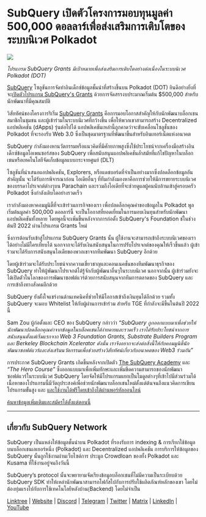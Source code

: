 # SubQuery เปิดตัวโครงการมอบทุนมูลค่า 500,000 ดอลลาร์เพื่อส่งเสริมการเติบโตของระบบนิเวศ Polkadot

![](https://cdn-images-1.medium.com/max/800/1*LsQkybCuzuopypGKyKkPAA.png)

_โปรแกรม SubQuery Grants มีเป้าหมายเพื่อส่งเสริมการเติบโตอย่างต่อเนื่องในระบบนิเวศ Polkadot (DOT)_

[SubQuery](https://subquery.network/) โซลูชันการจัดทำอินเด็กซ์ข้อมูลชั้นนำที่สร้างขึ้นบน Polkadot (DOT) ยินดีอย่างยิ่งที่จะ[เปิดตัวโปรแกรม SubQuery's Grants](https://subquery.network/grants) ด้วยการจัดสรรงบประมาณเริ่มต้น $500,000 สำหรับนักพัฒนาที่มีคุณสมบัติ

วิสัยทัศน์ของโครงการริเริ่ม [SubQuery Grants](https://subquery.network/grants) คือการมอบโอกาสสำคัญให้กับนักพัฒนาบล็อกเชน สมาชิกในชุมชน และผู้เข้าร่วมในระบบนิเวศที่กว้างขึ้น เพื่อให้พวกเขาสามารถสร้าง Decentralized แอปพลิเคชัน (dApps) รุ่นต่อไปได้ แอปพลิเคชันเหล่านี้ถูกคาดว่าจะขับเคลื่อนโซลูชั่นของ Polkadot ที่จะรองรับ Web 3.0 ซึ่งเป็นชุดมาตรฐานที่พัฒนาขึ้นสำหรับอินเทอร์เน็ตแห่งอนาคต

SubQuery กำลังมองหานวัตกรรมหรือแนวคิดที่มีศักยภาพสูงซึ่งใช้ประโยชน์จากเครื่องมือสร้างอินเด็กซ์ข้อมูลโอเพนซอร์สของ SubQuery เพื่อสนับสนุนแอปพลิเคชันล้ำสมัยที่แก้ไขปัญหาในบล็อกเชนหรือเทคโนโลยีจัดเก็บข้อมูลแบบกระจายศูนย์ (DLT)

โซลูชันที่นำเสนอแอปพลิเคชัน, Explorers, หรือแดชบอร์ดที่จำเป็นอย่างมากซึ่งปลดล็อกข้อมูลอันสำคัญนั้น จะได้รับการพิจารณาก่อน ไอเดียอื่นๆ ที่ทีมกำลังมองหาคือการช่วยให้มีการขยายระบบนิเวศของบรรดาโปรเจกต์ต่างๆบน Parachain และรวมถึงไอเดียที่จะช่วยดูแลผู้คนนับล้านเข้าสู่ครอบครัว Polkadot ซึ่งกำลังเติบโตอย่างรวดเร็ว

เรากำลังมองหาคอมมูนิตี้ที่จะเข้าร่วมภารกิจของเรา เพื่อปลดล็อกคุณค่าของข้อมูลใน Polkadot พูลเริ่มต้นมูลค่า 500,000 ดอลลาร์นี้ จะเป็นโอกาสที่ยอดเยี่ยมในการมอบเงินทุนสำหรับนักพัฒนาแอปพลิเคชันทั้งหลาย โดยพูลนี้จะเพิ่มขึ้นหลังจากการก่อตั้ง SubQuery's Foundation ช่ในช่วงต้นปี 2022 ผ่านโปรแกรม Grants ใหม่

ซึ่งการต้อนรับเข้าสู่โปรแกรม SubQuery Grants นั้น ผู้ใช้งานจะสามารถเข้าถึงระบบนิเวศของเราได้อย่างไม่มีใครเทียบได้ นอกจากจะได้รับเงินสนับสนุนในการปรับโปรเจกต์ของคุณให้เร็วขึ้นแล้ว ผู้เข้าร่วมจะได้รับการสนับสนุนไอเดียของพวกเขาจากทีมพัฒนา SubQuery อีกด้วย

โดยผู้เข้าร่วมจะได้รับประโยชน์จากความเชี่ยวชาญและคอนเนคชั่นของทีมพัฒนาธุรกิจของ SubQuery ทำให้ผู้พัฒนาโปรเจกต์ได้รู้จักกับผู้พัฒนาอื่นๆในระบบนิเวศ นอกจากนั้น ผู้เข้าร่วมยังจะได้เปิดตัวในโลกของการพัฒนาซอฟต์แวร์ด้วยการสนับสนุนจากทีมการตลาดของ SubQuery และการเข้าถึงทางสังคมอีกด้วย

SubQuery ยังตั้งใจแชร์งานด้านเทคนิคที่ช่วยให้มีโอกาสเข้าถึงเงินทุนได้อีกด้วย รวมทั้ง SubQuery จะมอบ Whitelist ให้กับผู้ผ่านการเข้าร่วม สำหรับ TGE ที่กำลังจะมีขึ้นในต้นปี 2022 นี้

Sam Zou ผู้ก่อตั้งและ CEO ของ SubQuery กล่าวว่า _“SubQuery ถูกออกแบบมาเพื่อช่วยให้นักพัฒนาปลดล็อกคุณค่าจากข้อมูลในบล็อคเชนได้ง่ายดายและรวดเร็ว เราได้รับประโยชน์จากการสนับสนุนตั้งแต่เริ่มแรกจาก Web 3 Foundation Grants, Substrate Builders Program และ Berkeley Blockchain Xcelerator ดังนั้น เราจึงอยากจะส่งต่อสิ่งนี้ให้กับคอมมูนิตี้นักพัฒนาซอฟต์แวร์และส่งเสริมนวัตกรรมเพื่อช่วยสร้างวิสัยทัศน์เกี่ยวกับอนาคตของ Web3 ร่วมกัน”_

การประกาศ SubQuery Grants เกิดขึ้นหลังจากเปิดตัว [The SubQuery Academy](https://subquery.medium.com/subquery-launches-the-subquery-academy-9505dc66a01) และ _“The Hero Course”_ ซึ่งออกแบบมาเพื่อเพิ่มทักษะและเพิ่มขีดความสามารถของนักพัฒนาซอฟต์แวร์ในระบบนิเวศ SubQuery โดยจัดให้มีโปรแกรมแยกเป็นโมดูลต่างๆที่เข้าไปมีส่วนร่วมได้ เนื้อหาของโปรแกรมนี้มีวัตถุประสงค์เพื่อช่วยนักพัฒนาบล็อกเชนใหม่ตั้งแต่ต้นจนถึงแนวคิดการเขียนโปรแกรมขั้นสูง และ [และใช้งานได้ฟรีโดยเข้าถึงได้ผ่านพอร์ทัลออนไลน์](https://subquery.coassemble.com/unlock/dOKZW6O#/)

[ค้นหาข้อมูลเพิ่มเติมและสมัครได้ตั้งแต่ตอนนี้](https://subquery.network/grants)

---

## เกี่ยวกับ SubQuery Network

SubQuery เป็นแหล่งให้ข้อมูลชั้นนำบน Polkadot ที่รองรับการ indexing & การเรียกใช้ข้อมูลบนบล็อกเชนเลเยอร์หนึ่ง (Polkadot) และ Decentralized แอปพลิเคชัน การบริการให้ข้อมูลของ SubQuery นั้นถูกใช้งานผ่านเว็บไซต์การ ประมูล Crowdloan ของทั้ง Polkadot และ Kusama ที่ใช้งานอยู่จนถึงวันนี้

SubQuery’s protocol นั้นจะพยายามจัดเรียงข้อมูลบล็อกเชนที่ไม่มีความเป็นระเบียบด้วย SubQuery SDK ทำให้เหล่านักพัฒนาสามารถโฟกัสไปกับการปรับใช้ผลิตภัณฑ์หลักของเขา โดยไม่ต้องทุ่มแรงไปกับการใช้เทคโนโลยีหลังบ้าน(ฺฺBackend) โดยไม่จำเป็น

[Linktree](https://linktr.ee/subquerynetwork) | [Website](https://subquery.network/) | [Discord](https://discord.com/invite/78zg8aBSMG) | [Telegram](https://t.me/subquerynetwork) | [Twitter](https://twitter.com/subquerynetwork) | [Matrix](https://matrix.to/#/#subquery:matrix.org) | [LinkedIn](https://www.linkedin.com/company/subquery) | [YouTube](https://www.youtube.com/channel/UCi1a6NUUjegcLHDFLr7CqLw)

